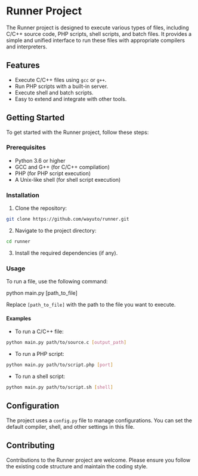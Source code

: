 # Runner Project

The Runner project is designed to execute various types of files, including C/C++ source code, PHP scripts, shell scripts, and batch files. It provides a simple and unified interface to run these files with appropriate compilers and interpreters.

## Features

- Execute C/C++ files using `gcc` or `g++`.
- Run PHP scripts with a built-in server.
- Execute shell and batch scripts.
- Easy to extend and integrate with other tools.

## Getting Started

To get started with the Runner project, follow these steps:

### Prerequisites

- Python 3.6 or higher
- GCC and G++ (for C/C++ compilation)
- PHP (for PHP script execution)
- A Unix-like shell (for shell script execution)

### Installation

1. Clone the repository:
```bash
git clone https://github.com/wayuto/runner.git
```
2. Navigate to the project directory:

```bash
cd runner
```

3. Install the required dependencies (if any).

### Usage

To run a file, use the following command:

python main.py [path_to_file]


Replace `[path_to_file]` with the path to the file you want to execute.

#### Examples

- To run a C/C++ file:
```bash
python main.py path/to/source.c [output_path]
```

- To run a PHP script:
```bash
python main.py path/to/script.php [port]
```

- To run a shell script:
```bash
python main.py path/to/script.sh [shell]
```

## Configuration

The project uses a `config.py` file to manage configurations. You can set the default compiler, shell, and other settings in this file.

## Contributing

Contributions to the Runner project are welcome. Please ensure you follow the existing code structure and maintain the coding style.
